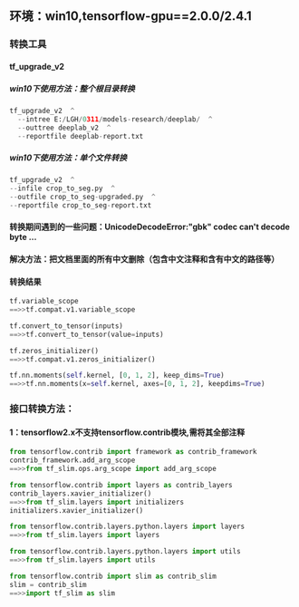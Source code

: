 
## 环境：win10,tensorflow-gpu==2.0.0/2.4.1

### 转换工具

#### tf_upgrade_v2

##### win10下使用方法：整个根目录转换


```python
tf_upgrade_v2  ^
  --intree E:/LGH/0311/models-research/deeplab/  ^
  --outtree deeplab_v2  ^
  --reportfile deeplab-report.txt
```

##### win10下使用方法：单个文件转换


```python
tf_upgrade_v2  ^
--infile crop_to_seg.py  ^
--outfile crop_to_seg-upgraded.py  ^
--reportfile crop_to_seg-report.txt
```

#### 转换期间遇到的一些问题：UnicodeDecodeError:"gbk" codec can't decode byte ...
#### 解决方法：把文档里面的所有中文删除（包含中文注释和含有中文的路径等）

#### 转换结果


```python
tf.variable_scope
==>>tf.compat.v1.variable_scope

tf.convert_to_tensor(inputs)
==>>tf.convert_to_tensor(value=inputs)

tf.zeros_initializer()
==>>tf.compat.v1.zeros_initializer()

tf.nn.moments(self.kernel, [0, 1, 2], keep_dims=True)
==>>tf.nn.moments(x=self.kernel, axes=[0, 1, 2], keepdims=True)
```

### 接口转换方法：

#### 1：tensorflow2.x不支持tensorflow.contrib模块,需将其全部注释


```python
from tensorflow.contrib import framework as contrib_framework
contrib_framework.add_arg_scope
==>>from tf_slim.ops.arg_scope import add_arg_scope

from tensorflow.contrib import layers as contrib_layers
contrib_layers.xavier_initializer()
==>>from tf_slim.layers import initializers
initializers.xavier_initializer()

from tensorflow.contrib.layers.python.layers import layers
==>>from tf_slim.layers import layers

from tensorflow.contrib.layers.python.layers import utils
==>>from tf_slim.layers import utils

from tensorflow.contrib import slim as contrib_slim
slim = contrib_slim
==>>import tf_slim as slim


```
